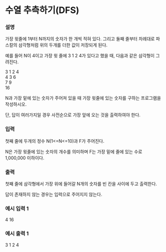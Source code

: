 # 수열 추측하기(DFS)

<h3>설명</h3>

가장 윗줄에 1부터 N까지의 숫자가 한 개씩 적혀 있다. 그리고 둘째 줄부터 차례대로 파스칼의 삼각형처럼 위의 두개를 더한 값이 저장되게 된다.

예를 들어 N이 4이고 가장 윗 줄에 3 1 2 4가 있다고 했을 때, 다음과 같은 삼각형이 그려진다.

3 1 2 4<br>
4 3 6<br>
7 9<br>
16

N과 가장 밑에 있는 숫자가 주어져 있을 때 가장 윗줄에 있는 숫자를 구하는 프로그램을 작성하시오.

단, 답이 여러가지일 경우 사전순으로 가장 앞에 오는 것을 출력하여야 한다.

<h3>입력</h3>

첫째 줄에 두개의 정수 N(1<=N<=10)과 F가 주어진다.

N은 가장 윗줄에 있는 숫자의 개수를 의미하며 F는 가장 밑에 줄에 있는 수로 1,000,000 이하이다.

<h3>출력</h3>

첫째 줄에 삼각형에서 가장 위에 들어갈 N개의 숫자를 빈 칸을 사이에 두고 출력한다.

답이 존재하지 않는 경우는 입력으로 주어지지 않는다.

<h3>예시 입력 1</h3>

4 16

<h3>예시 출력 1</h3>

3 1 2 4